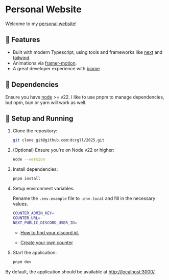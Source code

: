 # Personal Website

Welcome to my [personal website](https://cargill.dev)!

## 🚀 Features

- Built with modern Typescript, using tools and frameworks like [next](https://github.com/vercel/next.js) and [tailwind](https://github.com/tailwindlabs/tailwindcss/).
- Animations via [framer-motion](https://www.npmjs.com/package/framer-motion).
- A great developer experience with [biome](https://github.com/biomejs/biome)

## 🔧 Dependencies

Ensure you have [node](https://nodejs.org/) >= v22. I like to use pnpm to manage dependencies, but npm, bun or yarn will work as well.

## 🚀 Setup and Running



1. Clone the repository:

   ```bash
   git clone git@github.com:dcrgll/2025.git
   ```

2. (Optional) Ensure you're on Node v22 or higher:

   ```bash
   node --version
   ```

3. Install dependencies:

   ```bash
   pnpm install
   ```
4. Setup environment variables:

	Rename the `.env.example` file to `.env.local` and fill in the necessary values.

	  ```bash
    COUNTER_ADMIN_KEY=
    COUNTER_URL=
    NEXT_PUBLIC_DISCORD_USER_ID=
 	 ```

	- [How to find your discord id.](https://support.discord.com/hc/en-us/articles/206346498-Where-can-I-find-my-User-Server-Message-ID#h_01HRSTXPS5H5D7JBY2QKKPVKNA)

	- [Create your own counter](https://jasoncameron.dev/abacus/)

5. Start the application:

   ```bash
   pnpm dev
   ```

By default, the application should be available at [http://localhost:3000/](http://localhost:3000/).
